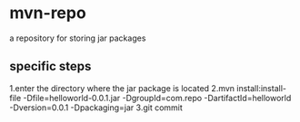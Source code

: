 # mvn-repo
a repository for storing jar packages

## specific steps

1.enter the directory where the jar package is located
2.mvn install:install-file -Dfile=helloworld-0.0.1.jar -DgroupId=com.repo -DartifactId=helloworld -Dversion=0.0.1 -Dpackaging=jar
3.git commit
